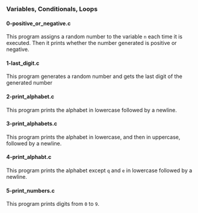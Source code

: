 ### Variables, Conditionals, Loops

#### 0-positive_or_negative.c 
This program assigns a random number to the variable `n` each time it is executed. Then it prints whether the number generated is positive or negative.

#### 1-last_digit.c 
This program generates a random number and gets the last digit of the generated number

#### 2-print_alphabet.c 
This program prints the alphabet in lowercase followed by a newline.

#### 3-print_alphabets.c 
This program prints the alphabet in lowercase, and then in uppercase, followed by a newline.

#### 4-print_alphabt.c 
This program prints the alphabet except `q` and `e` in lowercase followed by a newline.

#### 5-print_numbers.c 
This program prints digits from `0` to `9`.
